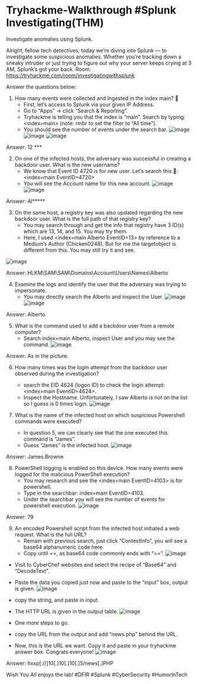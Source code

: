 # Tryhackme-Walkthrough #Splunk Investigating(THM)
Investigate anomalies using Splunk.

Alright, fellow tech detectives, today we’re diving into Splunk — to investigate some suspicious anomalies. Whether you’re tracking down a sneaky intruder or just trying to figure out why your server keeps crying at 3 AM, Splunk’s got your back.
Room: https://tryhackme.com/room/investigatingwithsplunk

Answer the questions below:
1. How many events were collected and Ingested in the index main? 🚨
   - First, let’s access to Splunk via your given IP Address.
   - Go to “Apps” → click “Search & Reporting”.
   - Tryhackme is telling you that the index is “main”. Search by typing: <index=main> (note: rmbr to set the filter to “All time”).
   - You should see the number of events under the search bar.
![image](https://github.com/user-attachments/assets/55865c5c-e7d6-4546-a014-2fb884c5c55e)
![image](https://github.com/user-attachments/assets/125ef10f-f9db-464a-8405-7a76f7caaccf)
![image](https://github.com/user-attachments/assets/ffa59be6-87a6-459f-b2bd-4889335b13c2)

Answer: 12 ***

2. On one of the infected hosts, the adversary was successful in creating a backdoor user. What is the new username?
   - We know that Event ID 4720 is for new user. Let’s search this 🔎: <index=main EventID=4720>
   - You will see the Account name for this new account.
![image](https://github.com/user-attachments/assets/91d98b9c-0f3c-4aea-b4ad-a1777d1f6bcd)
![image](https://github.com/user-attachments/assets/ec774710-d65f-4a33-b9f7-22c476092da2)

Answer: Al*****

3. On the same host, a registry key was also updated regarding the new backdoor user. What is the full path of that registry key?
   - You may search through and get the info that registry have 3 ID(s) which are 13, 14, and 15. You may try them.
   - Here, I used <index=main Alberto EventID=13> by reference to a Medium’s Author (Chicken0248). But for me the targetobject is different from this. You may still try it and see.
     
![image](https://github.com/user-attachments/assets/1eca7532-b84a-4640-a7e6-e766a7b42c75)

Answer: HLKM\SAM\SAM\Domains\Account\Users\Names\Alberto

4. Examine the logs and identify the user that the adversary was trying to impersonate.
   - You may directly search the Alberto and inspect the User.
![image](https://github.com/user-attachments/assets/03d3d4ba-8108-4076-b538-f95be4e32c54)
![image](https://github.com/user-attachments/assets/7e6d869d-75e3-4473-b518-28c05d0c4e9a)

Answer: Alberto

5. What is the command used to add a backdoor user from a remote computer?
   - Search index=main Alberto, inspect User and you may see the command.
![image](https://github.com/user-attachments/assets/b2a70232-514d-4fa0-b32b-13c9e990e1e0)

Answer: As in the picture.

6. How many times was the login attempt from the backdoor user observed during the investigation?
   - search the EID 4624 (logon ID) to check the login attempt: <index=main EventID=4624>. 
   - Inspect the Hostname. Unfortunately, I saw Alberto is not on the list so I guess is 0 times login.
![image](https://github.com/user-attachments/assets/2fb3df84-d355-440d-bd5c-86ce8ae2db75)

7. What is the name of the infected host on which suspicious Powershell commands were executed?
   - In question 5, we can clearly see that the one executed this command is “James”.
   - Guess “James” is the infected host.
![image](https://github.com/user-attachments/assets/1fe5118e-71a0-4698-ac96-80ce8f2862f4)

Answer: James.Browne

8. PowerShell logging is enabled on this device. How many events were logged for the malicious PowerShell execution?
   - You may research and see the <index=main EventID=4103> is for powershell.
   - Type in the searchbar: index=main EventID=4103.
   - Under the searchbar you will see the number of events for powershell execution.
![image](https://github.com/user-attachments/assets/b5f813dc-c3e3-44f3-93a3-6835fa922a33)

Answer: 79

9. An encoded Powershell script from the infected host initiated a web request. What is the full URL?
    - Remain with previous search, just click “ContextInfo”, you will see a base64 alphanumeric code here.
    - Copy until ==, as base64 code commonly ends with “==”.
![image](https://github.com/user-attachments/assets/730c24e7-fd27-42ed-a7ef-ff50ffc4b445)

  - Visit to CyberChef websites and select the recipe of “Base64” and “DecodeText”.
  - Paste the data you copied just now and paste to the “input” box, output is given.
![image](https://github.com/user-attachments/assets/955ad0b3-98cc-445a-b75c-fb7ae75de0dc)

  - copy the string, and paste in input.
  - The HTTP URL is given in the output table.
![image](https://github.com/user-attachments/assets/567eef69-32f7-46ec-bfe2-b1d06213c8c6)

 - One more steps to go.
 - copy the URL from the output and add “news.php” behind the URL.
 - Now, this is the URL we want. Copy it and paste in your tryhackme answer box. Congrats everyone!
![image](https://github.com/user-attachments/assets/e7e08726-b3b1-403d-9e79-69985bd7e10d)

Answer: hxxp[://]10[.]10[.]10[.]5/news[.]PHP

Wish You All enjoys the lab!
#DFIR #Splunk #CyberSecurity #HumorInTech

